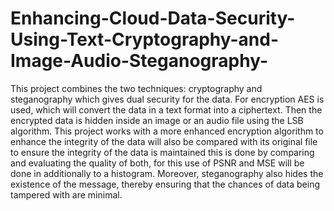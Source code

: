 # Enhancing-Cloud-Data-Security-Using-Text-Cryptography-and-Image-Audio-Steganography-
This project combines the two techniques: cryptography and steganography which gives dual security for the data. For encryption AES is used, which will convert the data in a text format into a ciphertext. Then the encrypted data is hidden inside an image or an audio file using the LSB algorithm.  This project works with a more enhanced encryption algorithm to enhance the integrity of the data will also be compared with its original file to ensure the integrity of the data is maintained this is done by comparing and evaluating the quality of both, for this use of PSNR and MSE will be done in additionally to a histogram. Moreover, steganography also hides the existence of the message, thereby ensuring that the chances of data being tampered with are minimal. 
